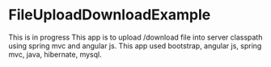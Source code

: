 # FileUploadDownloadExample
This is in progress
This app is to upload /download file into server classpath using spring mvc and angular js.
This app used bootstrap, angular js, spring mvc, java, hibernate, mysql.
